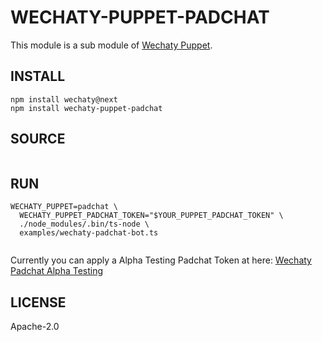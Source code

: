 # WECHATY-PUPPET-PADCHAT

This module is a sub module of [Wechaty Puppet](https://github.com/Chatie/wechaty/issues/1167).

## INSTALL

```shell
npm install wechaty@next
npm install wechaty-puppet-padchat
```

## SOURCE

```ts

```

## RUN

```shell
WECHATY_PUPPET=padchat \
  WECHATY_PUPPET_PADCHAT_TOKEN="$YOUR_PUPPET_PADCHAT_TOKEN" \
  ./node_modules/.bin/ts-node \
  examples/wechaty-padchat-bot.ts
  
```

Currently you can apply a Alpha Testing Padchat Token at here: [Wechaty Padchat Alpha Testing](https://github.com/Chatie/wechaty/issues/1296)

## LICENSE

Apache-2.0
